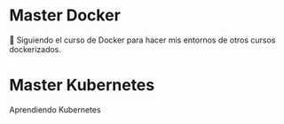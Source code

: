 # Master Docker

🐳 Siguiendo el curso de Docker para hacer mis entornos de otros cursos dockerizados.

# Master Kubernetes

Aprendiendo Kubernetes
